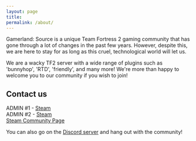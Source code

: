 ```yaml
---
layout: page
title: 
permalink: /about/
---
```


Gamerland: Source is a unique Team Fortress 2 gaming community that has gone through a lot of changes in the past few years. However, despite this, we are here to stay for as long as this cruel, technological world will let us.


We are a wacky TF2 server with a wide range of plugins such as 'bunnyhop', 'RTD', 'friendly', and many more! We're more than happy to welcome you to our community if you wish to join!



## Contact us

ADMIN #1 - [Steam](https://steamcommunity.com/id/Live_and_Learn)
<br>
ADMIN #2 - [Steam](https://steamcommunity.com/id/DimmindDigs/)
<br>
[Steam Community Page](https://steamcommunity.com/groups/gamerland-source)


You can also go on the [Discord server](https://discord.gg/S9XZdj6) and hang out with the community!
